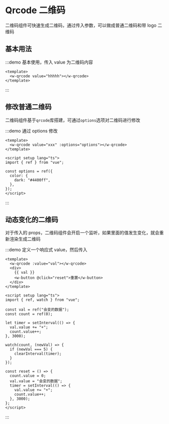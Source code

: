 # Qrcode 二维码

二维码组件可快速生成二维码，通过传入参数，可以做成普通二维码和带 logo 二维码

## 基本用法

:::demo 基本使用，传入 value 为二维码内容

```vue
<template>
  <w-qrcode value="hhhhh"></w-qrcode>
</template>
```

:::

## 修改普通二维码

二维码组件基于`qrcode`库搭建，可通过`options`选项对二维码进行修改

:::demo 通过 options 修改

```vue
<template>
  <w-qrcode value="xxx" :options="options"></w-qrcode>
</template>

<script setup lang="ts">
import { ref } from "vue";

const options = ref({
  color: {
    dark: "#4400ff",
  },
});
</script>
```

:::

## 动态变化的二维码

对于传入的 props，二维码组件会开启一个监听，如果里面的值发生变化，就会重新渲染生成二维码

:::demo 定义一个响应式 value，然后传入

```vue
<template>
  <w-qrcode :value="val"></w-qrcode>
  <div>
    {{ val }}
    <w-button @click="reset">重置</w-button>
  </div>
</template>

<script setup lang="ts">
import { ref, watch } from "vue";

const val = ref("会变的数据");
const count = ref(0);

let timer = setInterval(() => {
  val.value += "+";
  count.value++;
}, 3000);

watch(count, (newVal) => {
  if (newVal === 5) {
    clearInterval(timer);
  }
});

const reset = () => {
  count.value = 0;
  val.value = "会变的数据";
  timer = setInterval(() => {
    val.value += "+";
    count.value++;
  }, 3000);
};
</script>
```

:::
